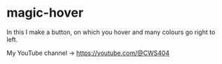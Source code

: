 # magic-hover
In this I make a button, on which you hover and many colours go right to left.

My YouTube channel → https://youtube.com/@CWS404
